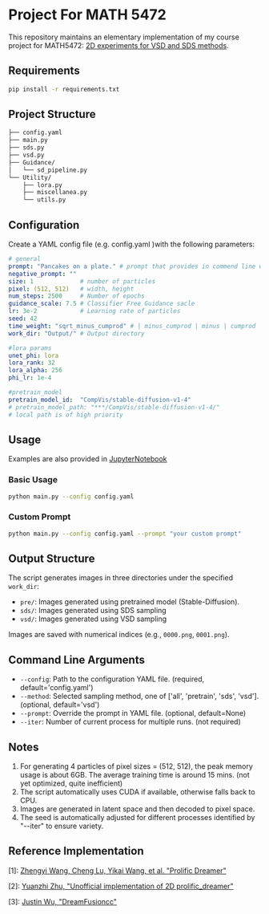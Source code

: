 # Project For MATH 5472

This repository maintains an elementary implementation of my course project for MATH5472: [2D experiments for VSD and SDS methods](report.pdf).

## Requirements

```bash
pip install -r requirements.txt
```

## Project Structure

```bash
├── config.yaml
├── main.py
├── sds.py
├── vsd.py
├── Guidance/
│   └── sd_pipeline.py
└── Utility/
    ├── lora.py
    ├── miscellanea.py
    └── utils.py 
```

## Configuration

Create a YAML config file (e.g. config.yaml )with the following parameters:

```yaml
# general
prompt: "Pancakes on a plate." # prompt that provides in commend line will overwrite prompt in YAML file
negative_prompt: ""
size: 1             # number of particles
pixel: (512, 512)   # width, height
num_steps: 2500     # Number of epochs
guidance_scale: 7.5 # Classifier Free Guidance sacle
lr: 3e-2            # Learning rate of particles
seed: 42            
time_weight: "sqrt_minus_cumprod" # | minus_cumprod | minus | cumprod | sqrt_minus_cumprod | sqrt_cumprod | 
work_dir: "Output/" # Output directory

#lora params
unet_phi: lora
lora_rank: 32
lora_alpha: 256
phi_lr: 1e-4

#pretrain_model
pretrain_model_id:  "CompVis/stable-diffusion-v1-4"
# pretrain_model_path: "***/CompVis/stable-diffusion-v1-4/"
# local path is of high priority
```

## Usage

Examples are also provided in [JupyterNotebook](sample.ipynb)

### Basic Usage

```bash
python main.py --config config.yaml
```

### Custom Prompt

```bash
python main.py --config config.yaml --prompt "your custom prompt"
```

## Output Structure

The script generates images in three directories under the specified `work_dir`:

- `pre/`: Images generated using pretrained model (Stable-Diffusion).
- `sds/`: Images generated using SDS sampling
- `vsd/`: Images generated using VSD sampling

Images are saved with numerical indices (e.g., `0000.png`, `0001.png`).

## Command Line Arguments

- `--config`: Path to the configuration YAML file. (required, default='config.yaml')
- `--method`: Selected sampling method, one of ['all', 'pretrain', 'sds', 'vsd']. (optional, default='vsd')
- `--prompt`: Override the prompt in YAML file. (optional, default=None)
- `--iter`:   Number of current process for multiple runs. (not required)

## Notes

1. For generating 4 particles of pixel sizes = (512, 512), the peak memory usage is about 6GB. The average training time is around 15 mins. (not yet optimized, quite inefficient)
2. The script automatically uses CUDA if available, otherwise falls back to CPU.
3. Images are generated in latent space and then decoded to pixel space.
4. The seed is automatically adjusted for different processes identified by "--iter" to ensure variety.

## Reference Implementation

[1]: [Zhengyi Wang, Cheng Lu, Yikai Wang, et al. "Prolific Dreamer"](https://github.com/thu-ml/prolificdreamer )

[2]: [Yuanzhi Zhu, "Unofficial implementation of 2D prolific_dreamer"](https://github.com/yuanzhi-zhu/prolific_dreamer2d )

[3]: [Justin Wu, "DreamFusioncc"](https://github.com/chinhsuanwu/dreamfusionacc/tree/master)

